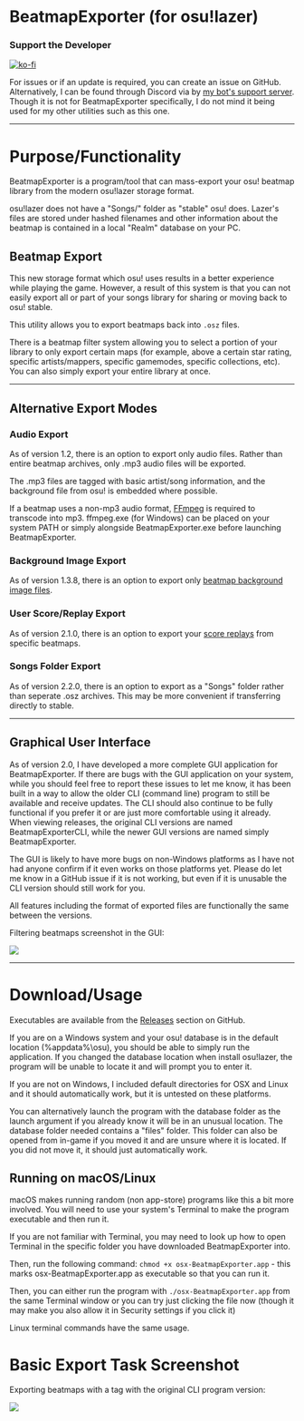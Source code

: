 # BeatmapExporter (for osu!lazer)

### Support the Developer

[![ko-fi](https://ko-fi.com/img/githubbutton_sm.svg)](https://ko-fi.com/E1E5AF13X)

For issues or if an update is required, you can create an issue on GitHub. Alternatively, I can be found through Discord via by [my bot's support server](https://discord.com/invite/ucVhtnh). Though it is not for BeatmapExporter specifically, I do not mind it being used for my other utilities such as this one.

<hr />

# Purpose/Functionality

BeatmapExporter is a program/tool that can mass-export your osu! beatmap library from the modern osu!lazer storage format.

osu!lazer does not have a "Songs/" folder as "stable" osu! does. Lazer's files are stored under hashed filenames and other information about the beatmap is contained in a local "Realm" database on your PC.

## Beatmap Export

This new storage format which osu! uses results in a better experience while playing the game. However, a result of this system is that you can not easily export all or part of your songs library for sharing or moving back to osu! stable. 

This utility allows you to export beatmaps back into `.osz` files. 

There is a beatmap filter system allowing you to select a portion of your library to only export certain maps (for example, above a certain star rating, specific artists/mappers, specific gamemodes, specific collections, etc). You can also simply export your entire library at once.

<hr />

## Alternative Export Modes

### Audio Export

As of version 1.2, there is an option to export only audio files. Rather than entire beatmap archives, only .mp3 audio files will be exported. 

The .mp3 files are tagged with basic artist/song information, and the background file from osu! is embedded where possible. 

If a beatmap uses a non-mp3 audio format, [FFmpeg](https://ffmpeg.org/download.html) is required to transcode into mp3. ffmpeg.exe (for Windows) can be placed on your system PATH or simply alongside BeatmapExporter.exe before launching BeatmapExporter.

### Background Image Export

As of version 1.3.8, there is an option to export only [beatmap background image files](https://github.com/kabiiQ/BeatmapExporter/pull/10).

### User Score/Replay Export

As of version 2.1.0, there is an option to export your [score replays](https://github.com/kabiiQ/BeatmapExporter/pull/17) from specific beatmaps.

### Songs Folder Export

As of version 2.2.0, there is an option to export as a "Songs" folder rather than seperate .osz archives. This may be more convenient if transferring directly to stable. 

<hr />

## Graphical User Interface

As of version 2.0, I have developed a more complete GUI application for BeatmapExporter. If there are bugs with the GUI application on your system, while you should feel free to report these issues to let me know, it has been built in a way to allow the older CLI (command line) program to still be available and receive updates. The CLI should also continue to be fully functional if you prefer it or are just more comfortable using it already. When viewing releases, the original CLI versions are named BeatmapExporterCLI, while the newer GUI versions are named simply BeatmapExporter.

The GUI is likely to have more bugs on non-Windows platforms as I have not had anyone confirm if it even works on those platforms yet. Please do let me know in a GitHub issue if it is not working, but even if it is unusable the CLI version should still work for you.

All features including the format of exported files are functionally the same between the versions.

Filtering beatmaps screenshot in the GUI:

![](https://i.imgur.com/h9TpkAD.png)

<hr />

# Download/Usage

Executables are available from the [Releases](https://github.com/kabiiQ/BeatmapExporter/releases) section on GitHub. 

If you are on a Windows system and your osu! database is in the default location (%appdata%\osu), you should be able to simply run the application. If you changed the database location when install osu!lazer, the program will be unable to locate it and will prompt you to enter it. 

If you are not on Windows, I included default directories for OSX and Linux and it should automatically work, but it is untested on these platforms. 

You can alternatively launch the program with the database folder as the launch argument if you already know it will be in an unusual location. The database folder needed contains a "files" folder. This folder can also be opened from in-game if you moved it and are unsure where it is located. If you did not move it, it should just automatically work.

## Running on macOS/Linux

macOS makes running random (non app-store) programs like this a bit more involved. You will need to use your system's Terminal to make the program executable and then run it. 

If you are not familiar with Terminal, you may need to look up how to open Terminal in the specific folder you have downloaded BeatmapExporter into. 

Then, run the following command:
`chmod +x osx-BeatmapExporter.app` - this marks osx-BeatmapExporter.app as executable so that you can run it.

Then, you can either run the program with `./osx-BeatmapExporter.app` from the same Terminal window or you can try just clicking the file now (though it may make you also allow it in Security settings if you click it)

Linux terminal commands have the same usage.

# Basic Export Task Screenshot

Exporting beatmaps with a tag with the original CLI program version:

![](https://i.imgur.com/bbM1D5Z.png)